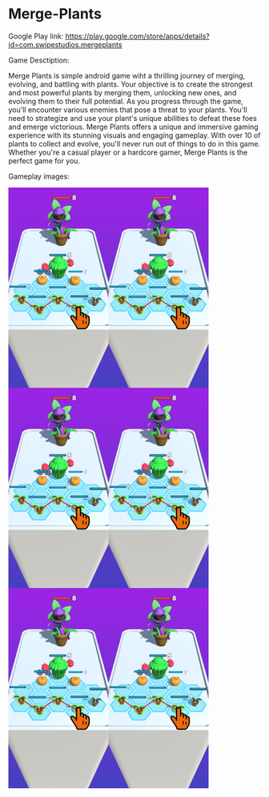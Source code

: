 # Merge-Plants

Google Play link: https://play.google.com/store/apps/details?id=com.swipestudios.mergeplants

Game Desctiption:

Merge Plants is simple android game wiht  a thrilling journey of merging, evolving, and battling with plants. Your objective is to create the strongest and most powerful plants by merging them, unlocking new ones, and evolving them to their full potential.
As you progress through the game, you'll encounter various enemies that pose a threat to your plants. You'll need to strategize and use your plant's unique abilities to defeat these foes and emerge victorious.
Merge Plants offers a unique and immersive gaming experience with its stunning visuals and engaging gameplay. With over 10 of plants to collect and evolve, you'll never run out of things to do in this game. Whether you're a casual player or a hardcore gamer, Merge Plants is the perfect game for you.

Gameplay images:

<div>
<img align="left" width="200"  src="GameScreenshots/sc_01.png">
<img align="left" width="200"  src="GameScreenshots/sc_01.png">
<img align="left" width="200"  src="GameScreenshots/sc_01.png">
</div>
</br>
<div>
<img align="left" width="200"  src="GameScreenshots/sc_01.png">
<img align="left" width="200"  src="GameScreenshots/sc_01.png">
<img align="left" width="200"  src="GameScreenshots/sc_01.png">
</div>
